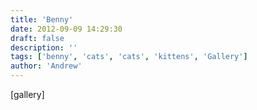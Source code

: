 ```yaml
---
title: 'Benny'
date: 2012-09-09 14:29:30
draft: false
description: ''
tags: ['benny', 'cats', 'cats', 'kittens', 'Gallery']
author: 'Andrew'
---
```


\[gallery\]
